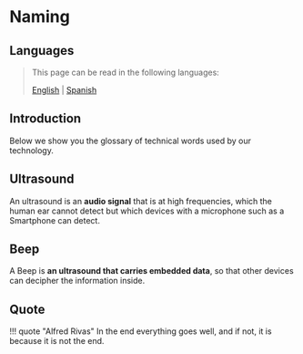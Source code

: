# Naming

## Languages

> This page can be read in the following languages:
>  
> [English](https://docs.beeping.io/naming) | [Spanish](https://docs-es.beeping.io/naming)

## Introduction

Below we show you the glossary of technical words used by our technology.

## Ultrasound

An ultrasound is an **audio signal** that is at high frequencies, which the human ear cannot detect but which devices with a microphone such as a Smartphone can detect.

## Beep

A Beep is **an ultrasound that carries embedded data**, so that other devices can decipher the information inside.

## Quote

!!! quote "Alfred Rivas"
    In the end everything goes well, and if not, it is because it is not the end.
